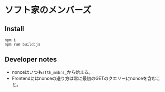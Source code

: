 # ソフト家のメンバーズ

## Install

```shell
npm i
npm run build:js
```

## Developer notes

- nonceはいつも`sftk_mmbrs_`から始まる。
- Frontendにはnonceの送り方は常に最初のGETのクエリーにnonceを含むこと。
